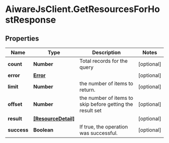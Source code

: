 # AiwareJsClient.GetResourcesForHostResponse

## Properties

Name | Type | Description | Notes
------------ | ------------- | ------------- | -------------
**count** | **Number** | Total records for the query | [optional] 
**error** | [**Error**](Error.md) |  | [optional] 
**limit** | **Number** | the number of items to return. | [optional] 
**offset** | **Number** | the number of items to skip before getting the result set | [optional] 
**result** | [**[ResourceDetail]**](ResourceDetail.md) |  | [optional] 
**success** | **Boolean** | If true, the operation was successful. | [optional] 


